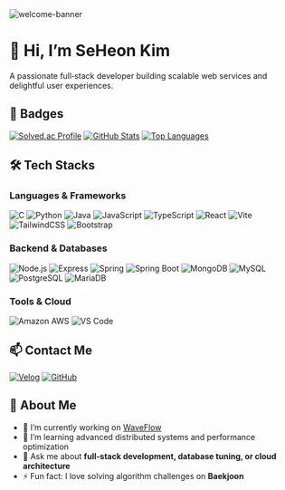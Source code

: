 <img src="https://camo.githubusercontent.com/04fd4141ace4dd1003c7b51c6f85fd504361540c989378633383080a55133852/68747470733a2f2f63617073756c652d72656e6465722e76657263656c2e6170702f6170693f747970653d776176696e6726636f6c6f723d6772616469656e74266865696768743d32303026746578743d57656c636f6d65253230746f2532304d792532304769744875622126666f6e7453697a653d363026666f6e74436f6c6f723d46464646464626666f6e74416c69676e593d3430" alt="welcome-banner" />


# 👋 Hi, I’m SeHeon Kim

A passionate full‑stack developer building scalable web services and delightful user experiences.

## 🏅 Badges

[![Solved.ac Profile](http://mazassumnida.wtf/api/v2/generate_badge?boj=new01d)](https://solved.ac/new01d)
[![GitHub Stats](https://github-readme-stats.vercel.app/api?username=NewOld21&show_icons=true&theme=vue&hide_border=true)](https://github.com/NewOld21)
[![Top Languages](https://github-readme-stats.vercel.app/api/top-langs/?username=NewOld21&layout=compact&theme=vue&hide_border=true)](https://github.com/NewOld21)

## 🛠 Tech Stacks

### Languages & Frameworks
![C](https://img.shields.io/badge/C-00599C?style=for-the-badge&logo=c&logoColor=white)
![Python](https://img.shields.io/badge/Python-3776AB?style=for-the-badge&logo=python&logoColor=white)
![Java](https://img.shields.io/badge/Java-007396?style=for-the-badge&logo=java&logoColor=white)
![JavaScript](https://img.shields.io/badge/JavaScript-F7DF1E?style=for-the-badge&logo=javascript&logoColor=black)
![TypeScript](https://img.shields.io/badge/TypeScript-3178C6?style=for-the-badge&logo=typescript&logoColor=white)
![React](https://img.shields.io/badge/React-61DAFB?style=for-the-badge&logo=react&logoColor=black)
![Vite](https://img.shields.io/badge/Vite-646CFF?style=for-the-badge&logo=vite&logoColor=white)
![TailwindCSS](https://img.shields.io/badge/TailwindCSS-06B6D4?style=for-the-badge&logo=tailwindcss&logoColor=white)
![Bootstrap](https://img.shields.io/badge/Bootstrap-7952B3?style=for-the-badge&logo=bootstrap&logoColor=white)

### Backend & Databases
![Node.js](https://img.shields.io/badge/Node.js-339933?style=for-the-badge&logo=node.js&logoColor=white)
![Express](https://img.shields.io/badge/Express-000000?style=for-the-badge&logo=express&logoColor=white)
![Spring](https://img.shields.io/badge/Spring-6DB33F?style=for-the-badge&logo=spring&logoColor=white)
![Spring Boot](https://img.shields.io/badge/Spring_Boot-6DB33F?style=for-the-badge&logo=springboot&logoColor=white)
![MongoDB](https://img.shields.io/badge/MongoDB-47A248?style=for-the-badge&logo=mongodb&logoColor=white)
![MySQL](https://img.shields.io/badge/MySQL-4479A1?style=for-the-badge&logo=mysql&logoColor=white)
![PostgreSQL](https://img.shields.io/badge/PostgreSQL-4169E1?style=for-the-badge&logo=postgresql&logoColor=white)
![MariaDB](https://img.shields.io/badge/MariaDB-003545?style=for-the-badge&logo=mariadb&logoColor=white)

### Tools & Cloud
![Amazon AWS](https://img.shields.io/badge/Amazon_AWS-232F3E?style=for-the-badge&logo=amazonaws&logoColor=white)
![VS Code](https://img.shields.io/badge/VS_Code-007ACC?style=for-the-badge&logo=visualstudiocode&logoColor=white)

## 📫 Contact Me
[![Velog](https://img.shields.io/badge/Velog-20C997?style=for-the-badge&logo=velog&logoColor=white)](https://velog.io/@shk0221/posts)
[![GitHub](https://img.shields.io/badge/GitHub-181717?style=for-the-badge&logo=github&logoColor=white)](https://github.com/NewOld21)

## 📖 About Me
- 🔭 I’m currently working on [WaveFlow](https://github.com/Team-Honey-Badgers/RealWaveFlow)
- 🌱 I’m learning advanced distributed systems and performance optimization
- 💬 Ask me about **full‑stack development, database tuning, or cloud architecture**
- ⚡ Fun fact: I love solving algorithm challenges on **Baekjoon**

